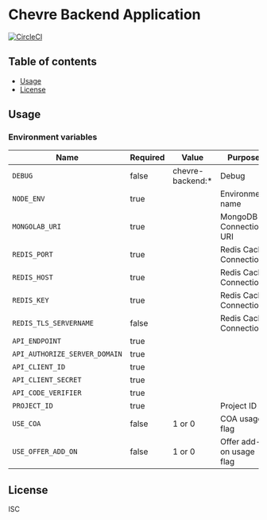 # Chevre Backend Application

[![CircleCI](https://circleci.com/gh/chevre-jp/backend.svg?style=svg)](https://circleci.com/gh/chevre-jp/backend)

## Table of contents

* [Usage](#usage)
* [License](#license)

## Usage

### Environment variables

| Name                          | Required | Value            | Purpose                 |
| ----------------------------- | -------- | ---------------- | ----------------------- |
| `DEBUG`                       | false    | chevre-backend:* | Debug                   |
| `NODE_ENV`                    | true     |                  | Environment name        |
| `MONGOLAB_URI`                | true     |                  | MongoDB Connection URI  |
| `REDIS_PORT`                  | true     |                  | Redis Cache Connection  |
| `REDIS_HOST`                  | true     |                  | Redis Cache Connection  |
| `REDIS_KEY`                   | true     |                  | Redis Cache Connection  |
| `REDIS_TLS_SERVERNAME`        | false    |                  | Redis Cache Connection  |
| `API_ENDPOINT`                | true     |                  |                         |
| `API_AUTHORIZE_SERVER_DOMAIN` | true     |                  |                         |
| `API_CLIENT_ID`               | true     |                  |                         |
| `API_CLIENT_SECRET`           | true     |                  |                         |
| `API_CODE_VERIFIER`           | true     |                  |                         |
| `PROJECT_ID`                  | true     |                  | Project ID              |
| `USE_COA`                     | false    | 1 or 0           | COA usage flag          |
| `USE_OFFER_ADD_ON`            | false    | 1 or 0           | Offer add-on usage flag |

## License

ISC
